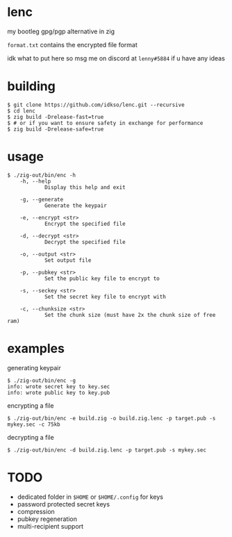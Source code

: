 # lenc
my bootleg gpg/pgp alternative in zig

`format.txt` contains the encrypted file format

idk what to put here so msg me on discord at `lenny#5884` if u have any ideas

# building
```
$ git clone https://github.com/idkso/lenc.git --recursive
$ cd lenc
$ zig build -Drelease-fast=true
$ # or if you want to ensure safety in exchange for performance
$ zig build -Drelease-safe=true
```

# usage
```
$ ./zig-out/bin/enc -h
    -h, --help
            Display this help and exit

    -g, --generate
            Generate the keypair

    -e, --encrypt <str>
            Encrypt the specified file

    -d, --decrypt <str>
            Decrypt the specified file

    -o, --output <str>
            Set output file

    -p, --pubkey <str>
            Set the public key file to encrypt to

    -s, --seckey <str>
            Set the secret key file to encrypt with

    -c, --chunksize <str>
            Set the chunk size (must have 2x the chunk size of free ram)
```

# examples
generating keypair
```
$ ./zig-out/bin/enc -g
info: wrote secret key to key.sec
info: wrote public key to key.pub
```
encrypting a file
```
$ ./zig-out/bin/enc -e build.zig -o build.zig.lenc -p target.pub -s mykey.sec -c 75kb
```
decrypting a file
```
$ ./zig-out/bin/enc -d build.zig.lenc -p target.pub -s mykey.sec
```
# TODO
- dedicated folder in `$HOME` or `$HOME/.config` for keys
- password protected secret keys
- compression
- pubkey regeneration
- multi-recipient support
